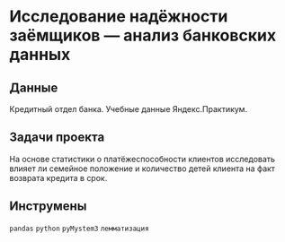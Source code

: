 # Исследование надёжности заёмщиков — анализ банковских данных

## Данные
Кредитный отдел банка. Учебные данные Яндекс.Практикум.

##  Задачи проекта
На основе статистики о платёжеспособности клиентов исследовать влияет ли семейное положение и количество детей клиента на факт возврата кредита в срок.

## Инструмены
`pandas` `python` `pyMystem3` `лемматизация`
